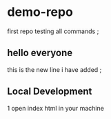 # demo-repo


first repo 
testing all commands ;


## hello everyone 
this is the new line i have added ;


## Local Development 

1 open index html in your machine

